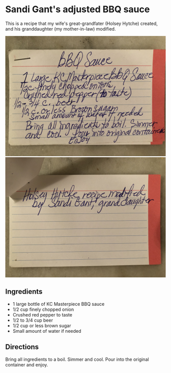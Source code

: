 # Sandi Gant's adjusted BBQ sauce

This is a recipe that my wife's great-grandfater (Holsey Hytche) created, and
his granddaughter (my mother-in-law) modified.

![Adjusted BBQ Sauce (hand-written by Sandi Gant), part 1](../../images/adjusted-bbq-sauce-1.jpg)
![Adjusted BBQ Sauce (hand-written by Sandi Gant), part 2](../../images/adjusted-bbq-sauce-2.jpg)

## Ingredients
* 1 large bottle of KC Masterpiece BBQ sauce
* 1/2 cup finely chopped onion
* Crushed red pepper to taste
* 1/2 to 3/4 cup beer
* 1/2 cup or less brown sugar
* Small amount of water if needed

## Directions
Bring all ingredients to a boil. Simmer and cool. Pour into the original
container and enjoy.